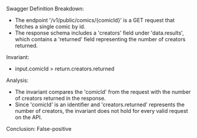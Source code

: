 Swagger Definition Breakdown:
- The endpoint '/v1/public/comics/{comicId}' is a GET request that fetches a single comic by id.
- The response schema includes a 'creators' field under 'data.results', which contains a 'returned' field representing the number of creators returned.

Invariant:
- input.comicId > return.creators.returned

Analysis:
- The invariant compares the 'comicId' from the request with the number of creators returned in the response.
- Since 'comicId' is an identifier and 'creators.returned' represents the number of creators, the invariant does not hold for every valid request on the API.

Conclusion:
False-positive
